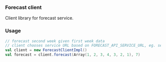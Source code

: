 ### Forecast client

Client library for forecast service.

### Usage

```scala
// forecast second week given first week data
// client chooses service URL based on FORECAST_API_SERVICE_URL, eg. set to http://localhost:9072/forecast-api/forecast 
val client = new ForecastClientImpl()
val forecast = client.forecast(Array(1, 2, 3, 4, 3, 2, 1), 7)
```
